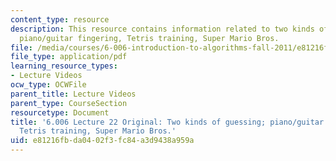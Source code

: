 ```yaml
---
content_type: resource
description: This resource contains information related to two kinds of guessing;
  piano/guitar fingering, Tetris training, Super Mario Bros.
file: /media/courses/6-006-introduction-to-algorithms-fall-2011/e81216fbda0402f3fc84a3d9438a959a_MIT6_006F11_lec22_orig.pdf
file_type: application/pdf
learning_resource_types:
- Lecture Videos
ocw_type: OCWFile
parent_title: Lecture Videos
parent_type: CourseSection
resourcetype: Document
title: '6.006 Lecture 22 Original: Two kinds of guessing; piano/guitar fingering,
  Tetris training, Super Mario Bros.'
uid: e81216fb-da04-02f3-fc84-a3d9438a959a
---
```

